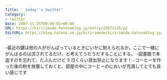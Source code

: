 ```yaml
---
Title: ' today''s twitter'
Category:
- twitter
Date: 2007-11-25T00:00:01+09:00
URL: https://kiririmode.hatenablog.jp/entry/20071125/p2
EditURL: https://blog.hatena.ne.jp/kiririmode/kiririmode.hatenablog.jp/atom/entry/8454420450078216153
---
```



-最近の鍵は他の人ががんばっているときにいかに耐えられるか。ここで一緒にがんばるのは流されてるだけ、と考えてうだうだすることにする。
-図書館で本返すのを忘れて、たぶんだけど 3 日くらい貸出禁止になります！
-コーヒーを作った後の粉を放置しておくと、部屋の中にコーヒーのにおいが充満してとても良い感じです
